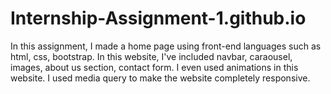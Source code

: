 # Internship-Assignment-1.github.io
  In this assignment, I made a home page using front-end languages such as html, css, bootstrap.
  In this website, I've included navbar, caraousel, images, about us section, contact form.
  I even used animations in this website.
  I used media query to make the website completely responsive.
